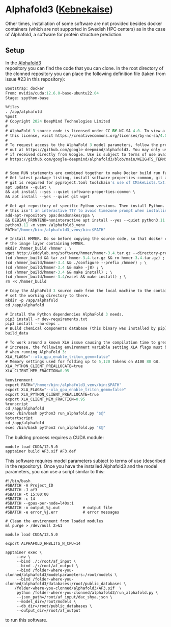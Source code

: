 # Alphafold3 ([Kebnekaise](https://www.hpc2n.umu.se/resources/hardware/kebnekaise))

Other times, installation of some software are not provided besides docker containers
(which are not supported in Swedish HPC centers) as in the case of Alphafold, a 
software for protein structure prediction. 

## Setup 

In the [Alphafold3](https://github.com/google-deepmind/alphafold3/tree/main)  
repository you can find the code that you can clone. In the root directory of the
clonned repository you can place the following definition file (taken from issue #23
in this repository): 

``` AF3.def
Bootstrap: docker
From: nvidia/cuda:12.6.0-base-ubuntu22.04
Stage: spython-base

%files
. /app/alphafold
%post
# Copyright 2024 DeepMind Technologies Limited
#
# AlphaFold 3 source code is licensed under CC BY-NC-SA 4.0. To view a copy of
# this license, visit https://creativecommons.org/licenses/by-nc-sa/4.0/
#
# To request access to the AlphaFold 3 model parameters, follow the process set
# out at https://github.com/google-deepmind/alphafold3. You may only use these
# if received directly from Google. Use is subject to terms of use available at
# https://github.com/google-deepmind/alphafold3/blob/main/WEIGHTS_TERMS_OF_USE.md


# Some RUN statements are combined together to make Docker build run faster.
# Get latest package listing, install software-properties-common, git and wget.
# git is required for pyproject.toml toolchain's use of CMakeLists.txt.
apt update --quiet \
&& apt install --yes --quiet software-properties-common \
&& apt install --yes --quiet git wget

# Get apt repository of specific Python versions. Then install Python. Tell APT
# this isn't an interactive TTY to avoid timezone prompt when installing.
add-apt-repository ppa:deadsnakes/ppa \
&& DEBIAN_FRONTEND=noninteractive apt install --yes --quiet python3.11 python3-pip python3.11-venv python3.11-dev
python3.11 -m venv /alphafold3_venv
PATH="/hmmer/bin:/alphafold3_venv/bin:$PATH"

# Install HMMER. Do so before copying the source code, so that docker can cache
# the image layer containing HMMER.
mkdir /hmmer_build /hmmer ; \
wget http://eddylab.org/software/hmmer/hmmer-3.4.tar.gz --directory-prefix /hmmer_build ; \
(cd /hmmer_build && tar zxf hmmer-3.4.tar.gz && rm hmmer-3.4.tar.gz) ; \
(cd /hmmer_build/hmmer-3.4 && ./configure --prefix /hmmer) ; \
(cd /hmmer_build/hmmer-3.4 && make -j8) ; \
(cd /hmmer_build/hmmer-3.4 && make install) ; \
(cd /hmmer_build/hmmer-3.4/easel && make install) ; \
rm -R /hmmer_build

# Copy the AlphaFold 3 source code from the local machine to the container and
# set the working directory to there.
mkdir -p /app/alphafold
cd /app/alphafold

# Install the Python dependencies AlphaFold 3 needs.
pip3 install -r dev-requirements.txt
pip3 install --no-deps .
# Build chemical components database (this binary was installed by pip).
build_data

# To work around a known XLA issue causing the compilation time to greatly
# increase, the following environment variable setting XLA flags must be enabled
# when running AlphaFold 3:
XLA_FLAGS="--xla_gpu_enable_triton_gemm=false"
# Memory settings used for folding up to 5,120 tokens on A100 80 GB.
XLA_PYTHON_CLIENT_PREALLOCATE=true
XLA_CLIENT_MEM_FRACTION=0.95

%environment
export PATH="/hmmer/bin:/alphafold3_venv/bin:$PATH"
export XLA_FLAGS="--xla_gpu_enable_triton_gemm=false"
export XLA_PYTHON_CLIENT_PREALLOCATE=true
export XLA_CLIENT_MEM_FRACTION=0.95
%runscript
cd /app/alphafold
exec /bin/bash python3 run_alphafold.py "$@"
%startscript
cd /app/alphafold
exec /bin/bash python3 run_alphafold.py "$@"
```

The building process requires a CUDA module:

``` 
module load CUDA/12.5.0
apptainer build AF3.sif AF3.def 
```

This software requires model parameters subject to terms of use (described in the
repository). Once you have the installed Alphafold3 and the model parameters, you
can use a script similar to this:

``` slurm
#!/bin/bash
#SBATCH -A Project_ID
#SBATCH -J af3
#SBATCH -t 15:00:00
#SBATCH -c 14
#SBATCH --gpus-per-node=l40s:1
#SBATCH -o output_%j.out          # output file
#SBATCH -e error_%j.err           # error messages
 
# Clean the environment from loaded modules
ml purge > /dev/null 2>&1
 
module load CUDA/12.5.0
 
export ALPHAFOLD_HHBLITS_N_CPU=14
 
apptainer exec \
     --nv \
     --bind ./:/root/af_input \
     --bind ./:/root/af_output \
     --bind /folder-where-you-clonned/alphafold3/modelparameters:/root/models \
     --bind /folder-where-you-clonned/alphafold3/databases:/root/public_databases \
    /folder-where-you-clonned/alphafold3/AF3.sif  \
     python /folder-where-you-clonned/alphafold3/run_alphafold.py \
     --json_path=/root/af_input/dac_shya.json \
     --model_dir=/root/models \
     --db_dir=/root/public_databases \
     --output_dir=/root/af_output
```

to run this software. 
